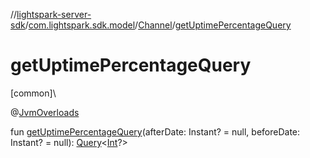 //[lightspark-server-sdk](../../../index.md)/[com.lightspark.sdk.model](../index.md)/[Channel](index.md)/[getUptimePercentageQuery](get-uptime-percentage-query.md)

# getUptimePercentageQuery

[common]\

@[JvmOverloads](https://kotlinlang.org/api/latest/jvm/stdlib/kotlin.jvm/-jvm-overloads/index.html)

fun [getUptimePercentageQuery](get-uptime-percentage-query.md)(afterDate: Instant? = null, beforeDate: Instant? = null): [Query](../../com.lightspark.sdk.requester/-query/index.md)&lt;[Int](https://kotlinlang.org/api/latest/jvm/stdlib/kotlin/-int/index.html)?&gt;
